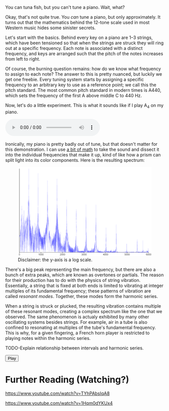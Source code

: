 You can tuna fish, but you can't tune a piano. Wait, what?

Okay, that's not quite true. You *can* tune a piano, but only approximately. It turns out that the mathematics behind the 12-tone scale used in most Western music hides some sinister secrets.

Let's start with the basics. Behind every key on a piano are 1&ndash;3 strings, which have been tensioned so that when the strings are struck they will ring out at a specific frequency. Each note is associated with a distinct frequency, and keys are arranged such that the pitch of the notes increases from left to right.

Of course, the burning question remains: how do we know what frequency to assign to each note? The answer to this is pretty nuanced, but luckily we get one freebie. Every tuning system starts by assigning a specific frequency to an arbitrary key to use as a reference point; we call this the pitch standard. The most common pitch standard in modern times is A440, which sets the frequency of the first A above middle C to 440 Hz.

Now, let's do a little experiment. This is what it sounds like if I play A<sub>4</sub> on my piano.

<audio controls src="a4.mp3"></audio>

Ironically, my piano is pretty badly out of tune, but that doesn't matter for this demonstration. I can use [a bit of math](https://en.wikipedia.org/wiki/Fourier_transform) to take the sound and dissect it into the individual frequencies that make it up, kind of like how a prism can split light into its color components. Here is the resulting spectrum:

<figure>
    <img src="spectrum.png" alt="spectral power distribution of piano note">
    <figcaption>Disclaimer: the y-axis is a log scale.</figcaption>
</figure>

There's a big peak representing the main frequency, but there are also a bunch of extra peaks, which are known as overtones or partials. The reason for their production has to do with the physics of string vibration. Essentially, a string that is fixed at both ends is limited to vibrating at integer multiples of its fundamental frequency; these patterns of vibration are called *resonant modes*. Together, these modes form the harmonic series.

When a string is struck or plucked, the resulting vibration contains multiple of these resonant modes, creating a complex spectrum like the one that we observed. The same phenomenon is actualy exhibited by many other oscillating systems besides strings. For example, air in a tube is also confined to resonating at multiples of the tube's fundamental frequency. This is why, for a given fingering, a French horn player is restricted to playing notes within the harmonic series. 

TODO-Explain relationship between intervals and harmonic series.

<canvas id="harmonics" width="640" height="500"></canvas>

<button onclick="play()">Play</button>

<script src="main.js"></script>

# Further Reading (Watching?)

https://www.youtube.com/watch?v=TYhPAbsIqA8

https://www.youtube.com/watch?v=1Hqm0dYKUx4